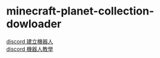 # minecraft-planet-collection-dowloader
[discord 建立機器人](https://www.digitaltrends.com/gaming/how-to-make-a-discord-bot/)  
[discord 機器人教學](https://hackmd.io/@kangjw/Discordpy%E6%A9%9F%E5%99%A8%E4%BA%BA%E5%BE%9E0%E5%88%B01%E8%B6%85%E8%A9%B3%E7%B4%B0%E6%95%99%E5%AD%B8)  
